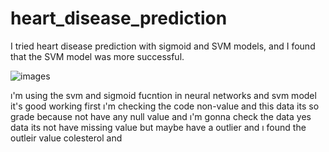 # heart_disease_prediction
I tried heart disease prediction with sigmoid and SVM models, and I found that the SVM model was more successful.

![images](https://github.com/Hasan26ozcan/heart_disease_prediction/assets/91744709/713e3772-58a3-4cac-b893-17dd64fe0455)

ı'm using the svm and sigmoid fucntion in neural networks and svm model it's good working
first ı'm checking the code non-value and this data its so grade because not have any null value and ı'm gonna check the data yes data its not have missing value but maybe have a outlier and ı found the outleir value colesterol and
